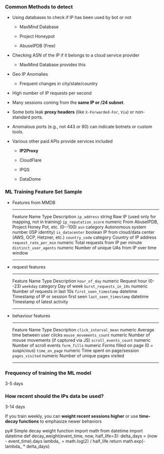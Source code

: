 ### Common Methods to detect

- Using databases to check if IP has been used by bot or not

  - MaxMind Database

  - Project Honeypot

  - AbuseIPDB (Free)

- Checking ASN of the IP if it belongs to a cloud service provider

  - MaxMind Database provides this

- Geo IP Anomalies

  - Frequent changes in city/state/country

- High number of IP requests per second

- Many sessions coming from the **same IP or /24 subnet**.

- Some bots leak **proxy headers** (like `X-Forwarded-For`, `Via`) or
  non-standard ports.

- Anomalous ports (e.g., not 443 or 80) can indicate botnets or custom
  tools.

- Various other paid APIs provide services included

  - **IP2Proxy**

  - CloudFlare

  - IPQS

  - DataDome

### ML Training Feature Set Sample

- Features from MMDB

  ------------------------ ---------- -----------------------------------------------------
  Feature Name             Type       Description
  `ip_address`             string     Raw IP (used only for mapping, not in training)
  `ip_reputation_score`    numeric    From AbuseIPDB, Project Honey Pot, etc. (0--100)
  `asn`                    category   Autonomous system number (ISP identity)
  `is_datacenter`          boolean    IP from cloud/data center (AWS, GCP, Hetzner, etc.)
  `country_code`           category   Country of IP address
  `request_rate_per_min`   numeric    Total requests from IP per minute
  `distinct_user_agents`   numeric    Number of unique UAs from IP over time window
  ------------------------ ---------- -----------------------------------------------------

- request features

  ------------------------- ---------- ---------------------------------------
  Feature Name              Type       Description
  `hour_of_day`             numeric    Request hour (0--23)
  `weekday`                 category   Day of week
  `burst_requests_in_10s`   numeric    Number of requests in last 10s
  `first_seen_timestamp`    datetime   Timestamp of IP or session first seen
  `last_seen_timestamp`     datetime   Timestamp of latest activity
  ------------------------- ---------- ---------------------------------------

- behaviour features

  ------------------------- --------- ------------------------------------------------
  Feature Name              Type      Description
  `click_interval_mean`     numeric   Average time between user clicks
  `mouse_movements_count`   numeric   Number of mouse movements (if captured via JS)
  `scroll_events_count`     numeric   Number of scroll events
  `form_fills`              numeric   Forms filled on page (0 = suspicious)
  `time_on_page`            numeric   Time spent on page/session
  `pages_visited`           numeric   Number of unique pages visited
  ------------------------- --------- ------------------------------------------------

### Frequency of training the ML model

3-5 days

### How recent should the IPs data be used?

3-14 days

If you train weekly, you can **weight recent sessions higher** or use
**time-decay functions** to emphasize newer behaviors

py# Simple decay weight function import math from datetime import
datetime def decay_weight(event_time, now, half_life=3): delta_days =
(now - event_time).days lambda\_ = math.log(2) / half_life return
math.exp(-lambda\_ \* delta_days)
